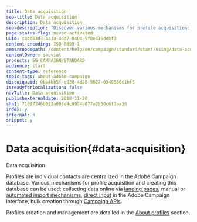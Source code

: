 ```yaml
---
title: Data acquisition
seo-title: Data acquisition
description: Data acquisition
seo-description: "Discover various mechanisms for profile acquisition: online data collection, imports, manual or bulk creation through Campaign APIs."
page-status-flag: never-activated
uuid: caccb3d3-aa1a-4dd7-8404-5f8e415debf3
content-encoding: ISO-8859-1
aemsrcnodepath: /content/help/en/campaign/standard/start/using/data-acquisition
contentOwner: sauviat
products: SG_CAMPAIGN/STANDARD
audience: start
content-type: reference
topic-tags: about-adobe-campaign
discoiquuid: 0ba4bb5f-c028-4d28-9027-0340580c1bf5
isreadyforlocalization: false
navTitle: Data acquisition
publishexternaldate: 2018-11-20
sha1: 71897346b923a00fe4c9934b877a2b50c6f3aa36
index: y
internal: n
snippet: y
---
```


# Data acquisition{#data-acquisition}

Data acquisition

Profiles are individual contacts are centralized in the Adobe Campaign database. Various mechanisms for profile acquisition and creating this database can be used: collecting data online via [landing pages](../../channels/using/about-landing-pages.md), manual or [automated import mechanisms](../../automating/using/about-data-import-and-export.md), [direct input](../../audiences/using/creating-profiles.md) in the Adobe Campaign interface, bulk creation through [Campaign APIs](https://docs.campaign.adobe.com/doc/standard/en/api/ACS_API.html).

Profiles creation and management are detailed in the [About profiles](../../audiences/using/about-profiles.md) section.
